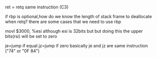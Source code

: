 
ret = retq same instruction (C3)

if rbp is optional,how do we know the length of stack frame to deallocate when retq?
there are some cases that we need to use rbp


movl $3000, %esi
although esi is 32bits but but doing this the upper bits(rsi) will be set to zero

je=jump if equal
jz=jump if zero
basically je and jz are same instruction ("74" or "0F 84")
